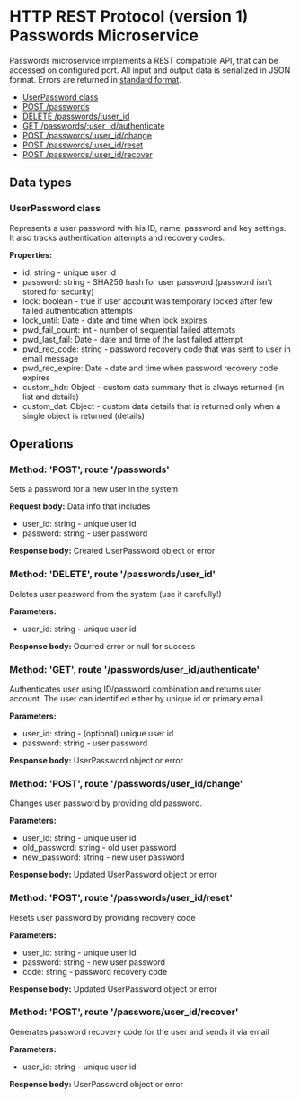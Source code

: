 # HTTP REST Protocol (version 1) <br/> Passwords Microservice

Passwords microservice implements a REST compatible API, that can be accessed on configured port.
All input and output data is serialized in JSON format. Errors are returned in [standard format]().

* [UserPassword class](#class1)
* [POST /passwords](#operation1)
* [DELETE /passwords/:user_id](#operation2)
* [GET /passwords/:user_id/authenticate](#operation3)
* [POST /passwords/:user_id/change](#operation4)
* [POST /passwords/:user_id/reset](#operation5)
* [POST /passwords/:user_id/recover](#operation6)

## Data types

### <a name="class1"></a> UserPassword class

Represents a user password with his ID, name, password and key settings.
It also tracks authentication attempts and recovery codes. 

**Properties:**
- id: string - unique user id
- password: string - SHA256 hash for user password (password isn't stored for security)
- lock: boolean - true if user account was temporary locked after few failed authentication attempts
- lock_until: Date - date and time when lock expires
- pwd_fail_count: int - number of sequential failed attempts
- pwd_last_fail: Date - date and time of the last failed attempt
- pwd_rec_code: string - password recovery code that was sent to user in email message
- pwd_rec_expire: Date - date and time when password recovery code expires
- custom_hdr: Object - custom data summary that is always returned (in list and details)
- custom_dat: Object - custom data details that is returned only when a single object is returned (details)

## Operations

### <a name="operation1"></a> Method: 'POST', route '/passwords'

Sets a password for a new user in the system

**Request body:**
Data info that includes
- user_id: string - unique user id
- password: string - user password

**Response body:**
Created UserPassword object or error

### <a name="operation2"></a> Method: 'DELETE', route '/passwords/user_id'

Deletes user password from the system (use it carefully!)

**Parameters:** 
- user_id: string - unique user id

**Response body:**
Ocurred error or null for success

### <a name="operation3"></a> Method: 'GET', route '/passwords/user_id/authenticate'

Authenticates user using ID/password combination and returns user account.
The user can identified either by unique id or primary email.

**Parameters:**
- user_id: string - (optional) unique user id
- password: string - user password

**Response body:**
UserPassword object or error

### <a name="operation4"></a> Method: 'POST', route '/passwords/user_id/change'

Changes user password by providing old password.

**Parameters:**
- user_id: string - unique user id
- old_password: string - old user password
- new_password: string - new user password

**Response body:**
Updated UserPassword object or error

### <a name="operation5"></a> Method: 'POST', route '/passwords/user_id/reset'

Resets user password by providing recovery code

**Parameters:**
- user_id: string - unique user id
- password: string - new user password
- code: string - password recovery code

**Response body:**
Updated UserPassword object or error

### <a name="operation6"></a> Method: 'POST', route '/passwors/user_id/recover'

Generates password recovery code for the user and sends it via email

**Parameters:**
- user_id: string - unique user id

**Response body:**
UserPassword object or error
